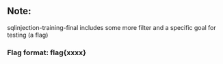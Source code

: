 ## Note:
sqlinjection-training-final includes some more filter and a specific goal for testing (a flag) 
### Flag format: flag{xxxx}
